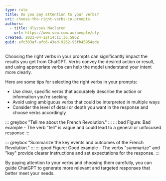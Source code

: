 ```yaml
---
type: rule
title: Do you pay attention to your verbs?
uri: choose-the-right-verbs-in-prompts
authors:
  - title: Ulysses Maclaren
    url: https://www.ssw.com.au/people/uly
created: 2023-04-12T14:11:36.586Z
guid: efc303af-afc6-43ed-9262-93fb45954ede
---
```

Choosing the right verbs in your prompts can significantly impact the results you get from ChatGPT. Verbs convey the desired action or result, and using appropriate verbs can help the model understand your intent more clearly.

<!--endintro-->
 
Here are some tips for selecting the right verbs in your prompts:

* Use clear, specific verbs that accurately describe the action or information you're seeking
* Avoid using ambiguous verbs that could be interpreted in multiple ways
* Consider the level of detail or depth you want in the response and choose verbs accordingly

::: greybox
"Tell me about the French Revolution."
:::
::: bad
Figure: Bad example - The verb "tell" is vague and could lead to a general or unfocused response
:::

::: greybox
"Summarize the key events and outcomes of the French Revolution."
:::
::: good
Figure: Good example - The verbs "summarize" and "key" provide clearer instructions and set expectations for the response.
:::

By paying attention to your verbs and choosing them carefully, you can guide ChatGPT to generate more relevant and targeted responses that better meet your needs.